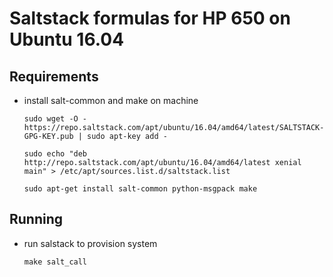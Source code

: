 # Saltstack formulas for HP 650 on Ubuntu 16.04

## Requirements

* install salt-common and make on machine

  ``sudo wget -O - https://repo.saltstack.com/apt/ubuntu/16.04/amd64/latest/SALTSTACK-GPG-KEY.pub | sudo apt-key add -``

  ``sudo echo "deb http://repo.saltstack.com/apt/ubuntu/16.04/amd64/latest xenial main" > /etc/apt/sources.list.d/saltstack.list``

  ``sudo apt-get install salt-common python-msgpack make``

## Running

* run salstack to provision system

  ``make salt_call``
